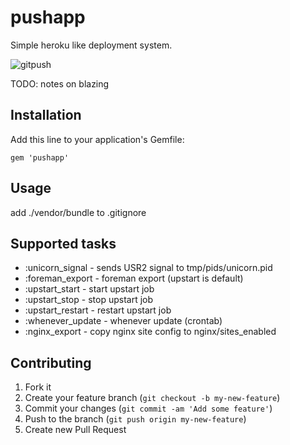 # pushapp

Simple heroku like deployment system.

![gitpush](https://f.cloud.github.com/assets/5250/523884/d78a70e0-c0e8-11e2-8569-09e00d48a693.gif)

TODO: notes on blazing

## Installation

Add this line to your application's Gemfile:

    gem 'pushapp'

## Usage

add ./vendor/bundle to .gitignore

## Supported tasks

 - :unicorn_signal - sends USR2 signal to tmp/pids/unicorn.pid
 - :foreman_export - foreman export (upstart is default)
 - :upstart_start - start upstart job
 - :upstart_stop - stop upstart job
 - :upstart_restart - restart upstart job
 - :whenever_update - whenever update (crontab)
 - :nginx_export - copy nginx site config to nginx/sites_enabled

## Contributing

1. Fork it
2. Create your feature branch (`git checkout -b my-new-feature`)
3. Commit your changes (`git commit -am 'Add some feature'`)
4. Push to the branch (`git push origin my-new-feature`)
5. Create new Pull Request
